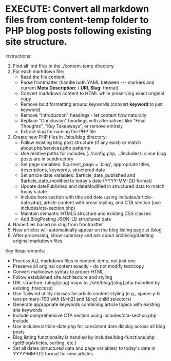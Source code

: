 # EXECUTE: Convert all markdown files from content-temp folder to PHP blog posts following existing site structure.

Instructions:
1. Find all .md files in the ./content-temp directory
2. For each markdown file:
   - Read the file content
   - Parse frontmatter (handle both YAML between --- markers and current **Meta Description:** / **URL Slug:** format)
   - Convert markdown content to HTML while preserving exact original copy
   - Remove bold formatting around keywords (convert **keyword** to just keyword)
   - Remove "Introduction" headings - let content flow naturally
   - Replace "Conclusion" headings with alternatives like "Final Thoughts", "Key Takeaways", or remove entirely
   - Extract slug for naming the PHP file
3. Create new PHP files in ./site/blog directory:
   - Follow existing blog post structure (if any exist) or match about.php/services.php patterns
   - Use relative paths for includes (../config.php, ../includes/) since blog posts are in subdirectory
   - Set page variables: $current_page = 'blog', appropriate titles, descriptions, keywords, structured data
   - Set article date variables: $article_date_published and $article_date_modified to today's date (YYYY-MM-DD format)
   - Update datePublished and dateModified in structured data to match today's date
   - Include hero section with title and date (using includes/article-date.php), article content with prose styling, and CTA section (use includes/cta-section.php)
   - Maintain semantic HTML5 structure and existing CSS classes
   - Add BlogPosting JSON-LD structured data
4. Name files based on slug from frontmatter 
5. New articles will automatically appear on the blog listing page at /blog
6. After processing, show summary and ask about archiving/deleting original markdown files

Key Requirements:
- Process ALL markdown files in content-temp, not just one
- Preserve all original content exactly - do not modify text/copy
- Convert markdown syntax to proper HTML
- Follow established site architecture and styling
- URL structure: /blog/[slug] maps to ./site/blog/[slug].php (handled by existing .htaccess)
- Use Tailwind utility classes for article content styling (e.g., space-y-6 text-primary-700 with [&>h2] and [&>p] child selectors)
- Generate appropriate keywords combining article topics with existing site keywords
- Include comprehensive CTA section using includes/cta-section.php include
- Use includes/article-date.php for consistent date display across all blog posts
- Blog listing functionality is handled by includes/blog-functions.php (getBlogArticles, sorting, etc.)
- Set all dates (structured data and page variables) to today's date in YYYY-MM-DD format for new articles
